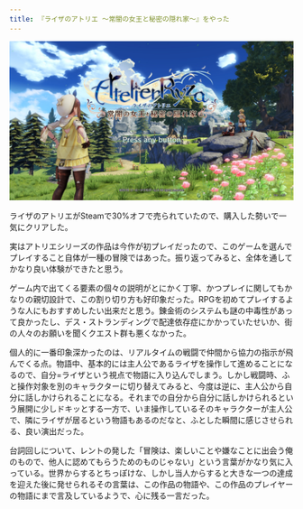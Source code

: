 ```yaml
---
title: 『ライザのアトリエ 〜常闇の女王と秘密の隠れ家〜』をやった
---
```


![](/images/2020-01-19-atelier-ryza.jpg)

ライザのアトリエがSteamで30%オフで売られていたので、購入した勢いで一気にクリアした。

実はアトリエシリーズの作品は今作が初プレイだったので、このゲームを選んでプレイすること自体が一種の冒険ではあった。振り返ってみると、全体を通してかなり良い体験ができたと思う。

ゲーム内で出てくる要素の個々の説明がとにかく丁寧、かつプレイに関してもかなりの親切設計で、この割り切り方も好印象だった。RPGを初めてプレイするような人にもおすすめしたい出来だと思う。錬金術のシステムも謎の中毒性があって良かったし、デス・ストランディングで配達依存症にかかっていたせいか、街の人々のお願いを聞くクエスト群も悪くなかった。

個人的に一番印象深かったのは、リアルタイムの戦闘で仲間から協力の指示が飛んでくる点。物語中、基本的には主人公であるライザを操作して進めることになるので、自分=ライザという視点で物語に入り込んでしまう。しかし戦闘時、ふと操作対象を別のキャラクターに切り替えてみると、今度は逆に、主人公から自分に話しかけられることになる。それまでの自分から自分に話しかけられるという展開に少しドキッとする一方で、いま操作しているそのキャラクターが主人公で、隣にライザが居るという物語もあるのだなと、ふとした瞬間に感じさせられる、良い演出だった。

台詞回しについて、レントの発した「冒険は、楽しいことや嫌なことに出会う俺のもので、他人に認めてもらうためのものじゃない」という言葉がかなり気に入っている。世界からするとちっぽけな、しかし当人からすると大きな一つの達成を迎えた後に発せられるその言葉は、この作品の物語や、この作品のプレイヤーの物語にまで言及しているようで、心に残る一言だった。
